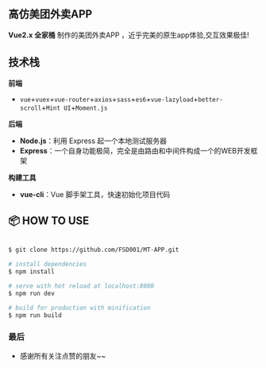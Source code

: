 ## 高仿美团外卖APP

**Vue2.x 全家桶** 制作的美团外卖APP ，近乎完美的原生app体验,交互效果极佳!

## 技术栈

**前端**

- `vue`+`vuex`+`vue-router`+`axios`+`sass`+`es6`+`vue-lazyload`+`better-scroll`+`Mint UI`+`Moment.js`

**后端**

- **Node.js**：利用 Express 起一个本地测试服务器
- **Express**：一个自身功能极简，完全是由路由和中间件构成一个的WEB开发框架

**构建工具**

- **vue-cli**：Vue 脚手架工具，快速初始化项目代码

## :package: HOW TO USE

``` bash

$ git clone https://github.com/FSD001/MT-APP.git

# install dependencies
$ npm install

# serve with hot reload at localhost:8080
$ npm run dev

# build for production with minification
$ npm run build
```

### 最后 

- 感谢所有关注点赞的朋友~~
